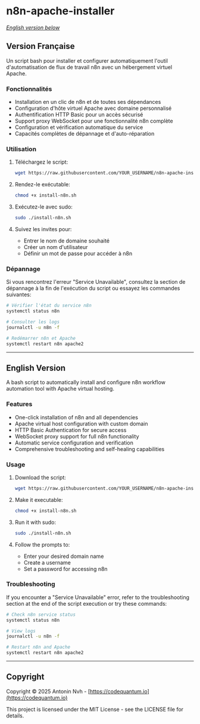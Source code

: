 # n8n-apache-installer

*[English version below](#english-version)*

## Version Française

Un script bash pour installer et configurer automatiquement l'outil d'automatisation de flux de travail n8n avec un hébergement virtuel Apache.

### Fonctionnalités

- Installation en un clic de n8n et de toutes ses dépendances
- Configuration d'hôte virtuel Apache avec domaine personnalisé
- Authentification HTTP Basic pour un accès sécurisé
- Support proxy WebSocket pour une fonctionnalité n8n complète
- Configuration et vérification automatique du service
- Capacités complètes de dépannage et d'auto-réparation

### Utilisation

1. Téléchargez le script:
   ```bash
   wget https://raw.githubusercontent.com/YOUR_USERNAME/n8n-apache-installer/main/install-n8n.sh
   ```

2. Rendez-le exécutable:
   ```bash
   chmod +x install-n8n.sh
   ```

3. Exécutez-le avec sudo:
   ```bash
   sudo ./install-n8n.sh
   ```

4. Suivez les invites pour:
    - Entrer le nom de domaine souhaité
    - Créer un nom d'utilisateur
    - Définir un mot de passe pour accéder à n8n

### Dépannage

Si vous rencontrez l'erreur "Service Unavailable", consultez la section de dépannage à la fin de l'exécution du script ou essayez les commandes suivantes:

```bash
# Vérifier l'état du service n8n
systemctl status n8n

# Consulter les logs
journalctl -u n8n -f

# Redémarrer n8n et Apache
systemctl restart n8n apache2
```

---

## English Version

A bash script to automatically install and configure n8n workflow automation tool with Apache virtual hosting.

### Features

- One-click installation of n8n and all dependencies
- Apache virtual host configuration with custom domain
- HTTP Basic Authentication for secure access
- WebSocket proxy support for full n8n functionality
- Automatic service configuration and verification
- Comprehensive troubleshooting and self-healing capabilities

### Usage

1. Download the script:
   ```bash
   wget https://raw.githubusercontent.com/YOUR_USERNAME/n8n-apache-installer/main/install-n8n.sh
   ```

2. Make it executable:
   ```bash
   chmod +x install-n8n.sh
   ```

3. Run it with sudo:
   ```bash
   sudo ./install-n8n.sh
   ```

4. Follow the prompts to:
    - Enter your desired domain name
    - Create a username
    - Set a password for accessing n8n

### Troubleshooting

If you encounter a "Service Unavailable" error, refer to the troubleshooting section at the end of the script execution or try these commands:

```bash
# Check n8n service status
systemctl status n8n

# View logs
journalctl -u n8n -f

# Restart n8n and Apache
systemctl restart n8n apache2
```

---

## Copyright

Copyright © 2025 Antonin Nvh - [https://codequantum.io](https://codequantum.io)

This project is licensed under the MIT License - see the LICENSE file for details.
